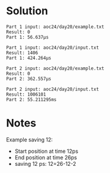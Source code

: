 # Solution

```text
Part 1 input: aoc24/day20/example.txt
Result: 0
Part 1: 56.637µs

Part 1 input: aoc24/day20/input.txt
Result: 1406
Part 1: 424.264µs

Part 2 input: aoc24/day20/example.txt
Result: 0
Part 2: 362.557µs

Part 2 input: aoc24/day20/input.txt
Result: 1006101
Part 2: 55.211295ms
```

# Notes

Example saving 12:
- Start position at time 12ps
- End position at time 26ps
- saving 12 ps: 12=26-12-2
